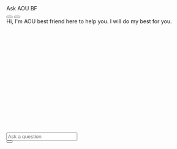 
<!DOCTYPE html>
<html lang="en">
<head>
    <meta charset="UTF-8">
    <title>Chatbot Interface</title>
    <!-- Bootstrap CSS -->
    <link rel="stylesheet" href="https://stackpath.bootstrapcdn.com/bootstrap/4.5.2/css/bootstrap.min.css">
</head>
<body>
    <!-- Your chatbot HTML goes here -->
    <!-- Bootstrap JS, Popper.js, and jQuery -->
    <script src="https://code.jquery.com/jquery-3.5.1.slim.min.js"></script>
    <script src="https://cdn.jsdelivr.net/npm/popper.js@1.7.12/umd.js"></script>
    <script src="https://stackpath.bootstrapcdn.com/bootstrap/4.5.2/js/bootstrap.min.js"></script>
</body>
</html>

<div class="container mt-4">
    <div class="row">
        <div class="col-md-8 offset-md-2">
            <div class="card">
                <div class="card-header bg-primary text-white">Ask AOU BF</div>
                <div class="card-header bg-primary text-white d-flex align-items-center justify-content-between">
                    <!-- Close Button -->
                    <button id="close-btn" class="btn btn-primary btn-sm">
                        <i class="fas fa-times"></i>
                    </button>
                    <!-- Language Toggle Button -->
                    <button id="toggle-lang-btn" class="btn btn-primary btn-sm">
                        <i class="fas fa-globe"></i>
                    </button>
                </div>
                <div class="card-body" id="chat-box" style="height: 300px; overflow-y: auto;">
                    <!-- Messages will be shown here -->
                    <div id="welcome-message">
                        Hi, I'm AOU best friend here to help you. I will do my best for you.
                    </div>
                </div>
                <div class="card-footer">
                    <div class="input-group">
                        <input type="text" id="user-input" class="form-control" placeholder="Ask a question">
                        <div class="input-group-append">
                            <link rel="stylesheet" href="https://stackpath.bootstrapcdn.com/font-awesome/4.7.0/css/font-awesome.min.css">
                            <button id="send-btn" class="btn btn-outline-secondary">
                                <i class="fa fa-arrow-right"></i>
                            </button>
                        </div>
                    </div>
                </div>
            </div>
        </div>
    </div>
</div>

<link rel="stylesheet" href="https://cdnjs.cloudflare.com/ajax/libs/font-awesome/5.15.1/css/all.min.css">  
